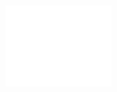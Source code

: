 <a href="https://github.com/petersellars">
  <img align="center" width="49%" src="./header.svg" />
</a>